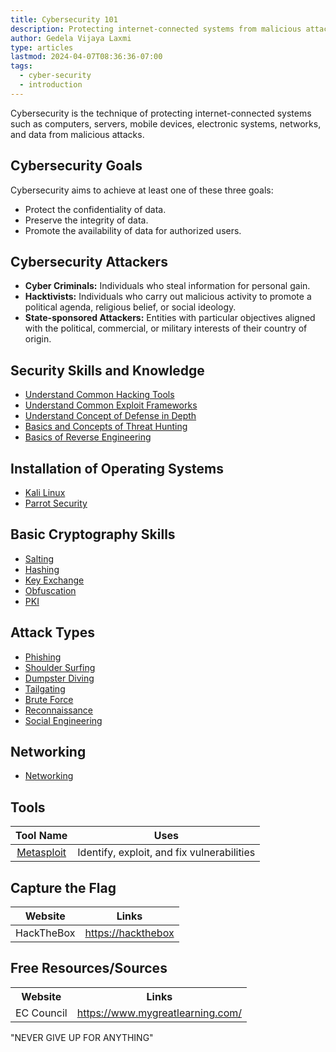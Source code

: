 ```yaml
---
title: Cybersecurity 101
description: Protecting internet-connected systems from malicious attacks
author: Gedela Vijaya Laxmi
type: articles
lastmod: 2024-04-07T08:36:36-07:00
tags:
  - cyber-security
  - introduction
---
```


<div class="drop-cap">
Cybersecurity is the technique of protecting internet-connected systems such as computers, servers, mobile devices, electronic systems, networks, and data from malicious attacks.
</div>

## Cybersecurity Goals

Cybersecurity aims to achieve at least one of these three goals:

- Protect the confidentiality of data.
- Preserve the integrity of data.
- Promote the availability of data for authorized users.

## Cybersecurity Attackers

- **Cyber Criminals:** Individuals who steal information for personal gain.
- **Hacktivists:** Individuals who carry out malicious activity to promote a political agenda, religious belief, or social ideology.
- **State-sponsored Attackers:** Entities with particular objectives aligned with the political, commercial, or military interests of their country of origin.

## Security Skills and Knowledge

- [Understand Common Hacking Tools](understand-common-hacking-tools)
- [Understand Common Exploit Frameworks](understand-common-exploit-frameworks)
- [Understand Concept of Defense in Depth](understand-concept-of-defense-in-depth)
- [Basics and Concepts of Threat Hunting](basics-and-concepts-of-threat-hunting)
- [Basics of Reverse Engineering](basics-of-reverse-engineering)

## Installation of Operating Systems

- [Kali Linux](kali-linux)
- [Parrot Security](parrot-os)

## Basic Cryptography Skills

- [Salting](https://www.youtube.com/watch?v=PsIO0gxJF3g&pp=ygUWc2FsdGluZyBpbiBjeXByb2dyYXBoeQ%3D%3D)
- [Hashing](https://www.youtube.com/watch?v=g41d-4bDZSY&pp=ygUWc2FsdGluZyBpbiBjeXByb2dyYXBoeQ%3D%3D)
- [Key Exchange](https://www.youtube.com/watch?v=M-0qt6tdHzk&pp=ygUba2V5IGV4Y2hhbmdlIGluIGN5cHJvZ3JhcGh5)
- [Obfuscation](https://www.youtube.com/watch?v=g7JGpI6QzxA&pp=ygUcKiAgT2Z1c2NhdGlvbiBpbiBjeXByb2dyYXBoeQ%3D%3D)
- [PKI](https://www.youtube.com/watch?v=0ctat6RBrFo&t=60s&pp=ygUScGtpIGluIGN5cHJvZ3JhcGh5)

## Attack Types

- [Phishing](phishing)
- [Shoulder Surfing](shoulder-surfing)
- [Dumpster Diving](dumpster-diving)
- [Tailgating](tailgating)
- [Brute Force](brute-force)
- [Reconnaissance](reconnaissance)
- [Social Engineering](social-engineering)

## Networking

- [Networking](https://www.youtube.com/watch?v=rurs7cdT5cc&pp=ygUNYmFzaWMgbmV0d29yaw%3D%3D)

## Tools

|                                           Tool Name                                           | Uses                                       |
| :-------------------------------------------------------------------------------------------: | :-----------------------------------------: |
| [Metasploit](https://www.youtube.com/watch?v=QynUOJanNqo&pp=ygUVbWV0YXNwbG9pdCBrYWxpIGxpbnV4) | Identify, exploit, and fix vulnerabilities |

## Capture the Flag

|  Website   | Links                                             |
| :--------: | :------------------------------------------------: |
| HackTheBox | [https://hackthebox](https://www.hackthebox.com/) |

## Free Resources/Sources

<table>
  <tr>
    <th>Website</th>
    <th>Links</th>
  </tr>
  <tr>
    <td>EC Council</td>
    <td><a href="">https://www.mygreatlearning.com/</a></td>
  </tr>
  <!-- Add other free resources/sources in the same format -->
</table>

"NEVER GIVE UP FOR ANYTHING"
